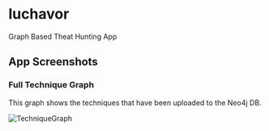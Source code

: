 # luchavor
Graph Based Theat Hunting App  

## App Screenshots

### Full Technique Graph
This graph shows the techniques that have been uploaded to the Neo4j DB.

![TechniqueGraph](https://github.com/chemch/luchavor/assets/10344847/d471d81b-06a9-4ae1-ba29-1ad9f2c4edee)
